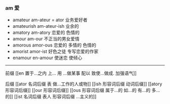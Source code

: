 ### am 爱

- amateur  am-ateur = ator  业务爱好者
- amateurish am-ateur-ish 业余的
- amatory am-atory 恋爱的 色情的
- amour am-our 不正当的男女爱情
- amorous amor-ous 恋爱的  多情的  色情的
- amorist amor-ist 好色之徒  专写恋爱的作家
- enamour en-amour 使迷恋 使倾心

---
前缀 
[[en  置于...之内  上... 用 ...做某事 配以  致使...做成. 加强语气]]



后缀
[[ator 名词后缀 表 做...工作的人或物]]
[[ish 形容词后缀  动词后缀]]
[[atory 形容词后缀]]
[[our 形容词后缀]]
[[ous 形容词后缀 属于...的 如...的 有...的 多...的]]
[[ist  名词后缀 表人 形容词后缀 ...主义的]]






